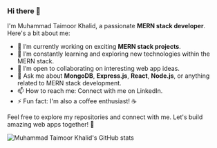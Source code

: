 ### Hi there 👋

I'm Muhammad Taimoor Khalid, a passionate **MERN stack developer**. Here's a bit about me:

- 🔭 I’m currently working on exciting **MERN stack projects**.
- 🌱 I’m constantly learning and exploring new technologies within the MERN stack.
- 👯 I’m open to collaborating on interesting web app ideas.
- 💬 Ask me about **MongoDB**, **Express.js**, **React**, **Node.js**, or anything related to MERN stack development.
- 📫 How to reach me: Connect with me on LinkedIn.
- ⚡ Fun fact: I'm also a coffee enthusiast! ☕

Feel free to explore my repositories and connect with me. Let's build amazing web apps together! 🚀


![Muhammad Taimoor Khalid's GitHub stats](https://github-readme-stats.vercel.app/api?username=mtaimoorkhalid&show_icons=true&theme=radical)

